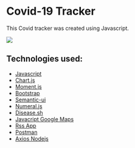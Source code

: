 # Covid-19 Tracker

This Covid tracker was created using Javascript.

![](covidgif.gif)

## Technologies used:
- [Javascript](https://www.javascript.com/)
- [Chart.js](https://www.chartjs.org/)
- [Moment.js](https://momentjs.com/)
- [Bootstrap](https://getbootstrap.com/)
- [Semantic-ui](https://semantic-ui.com/)
- [Numeral.js](https://github.com/adamwdraper/Numeral-js)
- [Disease.sh](https://disease.sh/)
- [Javacript Google Maps](https://developers.google.com/maps/documentation/javascript/overview)
- [Rss App](https://rss.app/)
- [Postman](https://www.postman.com/)
- [Axios Nodejs](https://www.npmjs.com/package/axios)